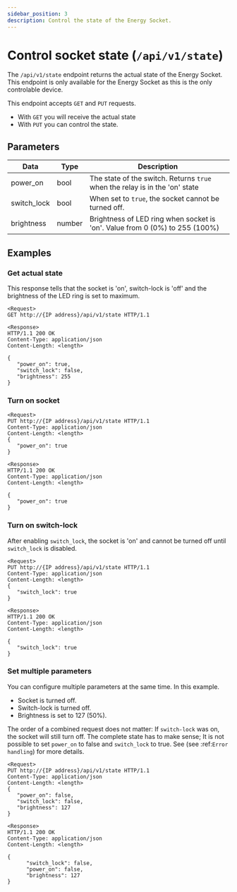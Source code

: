 ```yaml
---
sidebar_position: 3
description: Control the state of the Energy Socket.
---
```


# Control socket state (`/api/v1/state`)

The `/api/v1/state` endpoint returns the actual state of the Energy Socket. This endpoint is only available for the Energy Socket as this is the only controlable device.

This endpoint accepts `GET` and `PUT` requests.

-   With `GET` you will receive the actual state
-   With `PUT` you can control the state.

## Parameters

| Data        | Type   | Description                                                                 |
| ----------- | ------ | --------------------------------------------------------------------------- |
| power_on    | bool   | The state of the switch. Returns `true` when the relay is in the 'on' state |
| switch_lock | bool   | When set to `true`, the socket cannot be turned off.                        |
| brightness  | number | Brightness of LED ring when socket is 'on'. Value from 0 (0%) to 255 (100%) |

## Examples

### Get actual state

This response tells that the socket is 'on', switch-lock is 'off' and the brightness of the LED ring is set to maximum.

```
<Request>
GET http://{IP address}/api/v1/state HTTP/1.1

<Response>
HTTP/1.1 200 OK
Content-Type: application/json
Content-Length: <length>

{
   "power_on": true,
   "switch_lock": false,
   "brightness": 255
}
```

### Turn on socket

```
<Request>
PUT http://{IP address}/api/v1/state HTTP/1.1
Content-Type: application/json
Content-Length: <length>
{
   "power_on": true
}

<Response>
HTTP/1.1 200 OK
Content-Type: application/json
Content-Length: <length>

{
   "power_on": true
}
```

### Turn on switch-lock

After enabling `switch_lock`, the socket is 'on' and cannot be turned off until `switch_lock` is disabled.

```
<Request>
PUT http://{IP address}/api/v1/state HTTP/1.1
Content-Type: application/json
Content-Length: <length>
{
   "switch_lock": true
}

<Response>
HTTP/1.1 200 OK
Content-Type: application/json
Content-Length: <length>

{
   "switch_lock": true
}
```

### Set multiple parameters

You can configure multiple parameters at the same time. In this example.

-   Socket is turned off.
-   Switch-lock is turned off.
-   Brightness is set to 127 (50%).

The order of a combined request does not matter: If `switch-lock` was on, the socket will still turn off.
The complete state has to make sense; It is not possible to set `power_on` to false and `switch_lock` to true. See (see :ref:`Error handling`) for more details.

```
<Request>
PUT http://{IP address}/api/v1/state HTTP/1.1
Content-Type: application/json
Content-Length: <length>
{
   "power_on": false,
   "switch_lock": false,
   "brightness": 127
}

<Response>
HTTP/1.1 200 OK
Content-Type: application/json
Content-Length: <length>

{
      "switch_lock": false,
      "power_on": false,
      "brightness": 127
}
```
